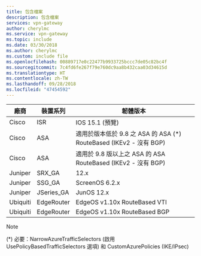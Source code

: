 ```yaml
---
title: 包含檔案
description: 包含檔案
services: vpn-gateway
author: cherylmc
ms.service: vpn-gateway
ms.topic: include
ms.date: 03/30/2018
ms.author: cherylmc
ms.custom: include file
ms.openlocfilehash: 00889717e0c22477b9933725bccc7de05c82bc4f
ms.sourcegitcommit: 7c4fd6fe267f79e760dc9aa8b432caa03d34615d
ms.translationtype: HT
ms.contentlocale: zh-TW
ms.lasthandoff: 09/28/2018
ms.locfileid: "47454592"
---
```

| **廠商** | **裝置系列** | **韌體版本** |
| --- | --- | --- |
|Cisco | ISR| IOS 15.1 (預覽)|
|Cisco | ASA | 適用於版本低於 9.8 之 ASA 的 ASA (*) RouteBased (IKEv2 - 沒有 BGP) |
|Cisco | ASA | 適用於 9.8 版以上之 ASA 的 ASA RouteBased (IKEv2 - 沒有 BGP) |
|Juniper | SRX_GA | 12.x|
|Juniper | SSG_GA | ScreenOS 6.2.x|
|Juniper | JSeries_GA | JunOS 12.x|
|Ubiquiti| EdgeRouter| EdgeOS v1.10x RouteBased VTI|
|Ubiquiti| EdgeRouter| EdgeOS v1.10x RouteBased BGP|

> [!NOTE]
> (*) 必要：NarrowAzureTrafficSelectors (啟用 UsePolicyBasedTrafficSelectors 選項) 和 CustomAzurePolicies (IKE/IPsec)
>
